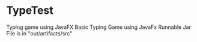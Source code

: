 # TypeTest
Typing game using JavaFX
Basic Typing Game using JavaFx
Runnable Jar File is in "out/artifacts/src"
